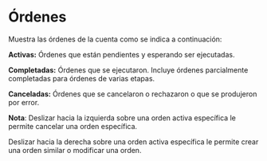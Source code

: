 # **Órdenes**

Muestra las órdenes de la cuenta como se indica a continuación:

**Activas:** Órdenes que están pendientes y esperando ser ejecutadas.

**Completadas:** Órdenes que se ejecutaron. Incluye órdenes parcialmente completadas para órdenes de varias etapas.

**Canceladas:** Órdenes que se cancelaron o rechazaron o que se produjeron por error.

**Nota**: Deslizar hacia la izquierda sobre una orden activa específica le permite cancelar una orden específica.

Deslizar hacia la derecha sobre una orden activa específica le permite crear una orden similar o modificar una orden.
